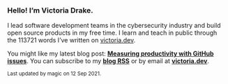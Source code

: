 ### Hello! I’m Victoria Drake.

I lead software development teams in the cybersecurity industry and build open source products in my free time. I learn and teach in public through the 113721 words I’ve written on [victoria.dev](https://victoria.dev).

You might like my latest blog post: **[Measuring productivity with GitHub issues](https://victoria.dev/blog/measuring-productivity-with-github-issues/)**. You can subscribe to my [**blog RSS**](https://victoria.dev/index.xml) or by email at [**victoria.dev**](https://victoria.dev).

<sub>Last updated by magic on 12 Sep 2021.</sub>
